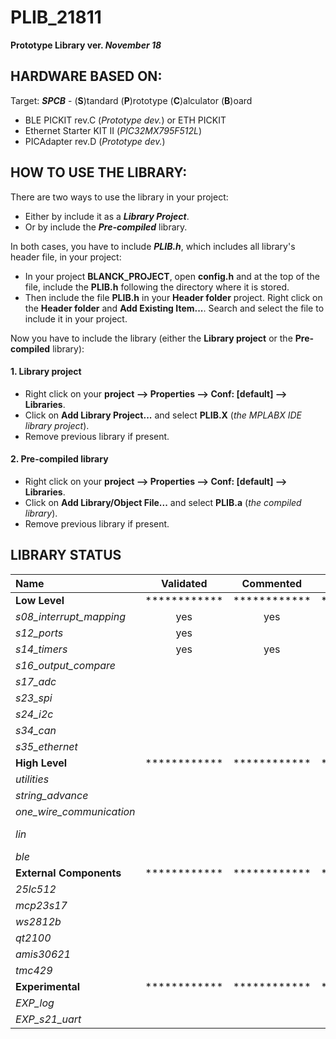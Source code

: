 # PLIB_21811

**Prototype Library ver. *November 18***

## HARDWARE BASED ON:

Target: ***SPCB*** - (**S**)tandard (**P**)rototype (**C**)alculator (**B**)oard

- BLE PICKIT rev.C (*Prototype dev.*) or ETH PICKIT
- Ethernet Starter KIT II (*PIC32MX795F512L*)
- PICAdapter rev.D (*Prototype dev.*)


## HOW TO USE THE LIBRARY:

There are two ways to use the library in your project: 
* Either by include it as a ***Library Project***.
* Or by include the ***Pre-compiled*** library.

In both cases, you have to include ***PLIB.h***, which includes all library's header file, in your project:
* In your project **BLANCK_PROJECT**, open **config.h** and at the top of the file, include the **PLIB.h** following the directory where it is stored. 
* Then include the file **PLIB.h** in your **Header folder** project. Right click on the **Header folder** and **Add Existing Item...**. Search and select the file to include it in your project.

Now you have to include the library (either the **Library project** or the **Pre-compiled** library):

#### 1. Library project
* Right click on your **project --> Properties --> Conf: [default] --> Libraries**.
* Click on **Add Library Project...** and select **PLIB.X** (*the MPLABX IDE library project*).
* Remove previous library if present.

#### 2. Pre-compiled library
* Right click on your **project --> Properties --> Conf: [default] --> Libraries**.
* Click on **Add Library/Object File...** and select **PLIB.a** (*the compiled library*).
* Remove previous library if present.

## LIBRARY STATUS

Name | Validated | Commented | Autonomous | Example | Dependencies
 :--- | :---: | :---: | :---: | :---: | :---: 
**Low Level** | ************ | ************ | ************ | ************ | ************
*s08_interrupt_mapping* | yes | yes | yes | |
*s12_ports* | yes |  |  |  |
*s14_timers* | yes | yes | yes | |
*s16_output_compare* | | | |  |
*s17_adc* | | | | |
*s23_spi* | | | | |
*s24_i2c* | | | | |
*s34_can* | | | | |
*s35_ethernet* | | | | |
**High Level** | ************ | ************ | ************ | ************ | ************
*utilities* | | | | | 
*string_advance* | | | | | 
*one_wire_communication* | | | | | 
*lin* | | | | | UART*2* & UART*5*
*ble* | | | | | UART*4* & DMA*2*
**External Components** | ************ | ************ | ************ | ************ | ************
*25lc512* | | | | | SPI*x* & DMA*x*
*mcp23s17* | | | | | SPI*x* & DMA*x*
*ws2812b* | | | | | SPI*x* & DMA*x*
*qt2100* | | | | | SPI*x* & DMA*x*
*amis30621* | | | | | LIN*2* & LIN*5*
*tmc429* | | | | | SPI*x* & DMA*x*
**Experimental** | ************ | ************ | ************ | ************ | ************
*EXP_log* | | | | | UART*x* & DMA*x*
*EXP_s21_uart* | | | | | 

